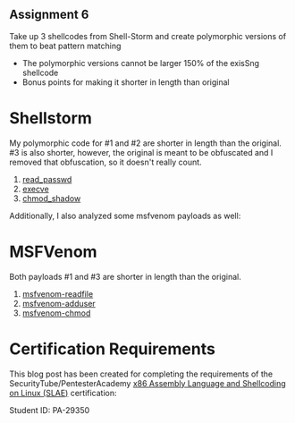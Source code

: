 ## Assignment 6
Take up 3 shellcodes from Shell-Storm and create polymorphic versions of them to beat pattern matching

- The polymorphic versions cannot be larger 
150% of the exisSng shellcode
- Bonus points for making it shorter in length 
than original



# Shellstorm

My polymorphic code for #1 and #2 are shorter in length than the original.<br>
#3 is also shorter, however, the original is meant to be obfuscated and I removed that obfuscation, so it doesn't really count.

1. [read_passwd](./1_read_passwd.md)
2. [execve](./2_execve.md)
3. [chmod_shadow](./3_chmod_shadow.md)


Additionally, I also analyzed some msfvenom payloads as well:

# MSFVenom

Both payloads #1 and #3 are shorter in length than the original.

1. [msfvenom-readfile](./msfvenom-1_readfile.md)
2. [msfvenom-adduser](./msfvenom-2_adduser.md)
3. [msfvenom-chmod](./msfvenom-3_chmod.md)



# Certification Requirements

This blog post has been created for completing the requirements of the SecurityTube/PentesterAcademy [x86 Assembly Language and Shellcoding on Linux (SLAE)](https://www.pentesteracademy.com/course?id=3) certification:

Student ID: PA-29350


